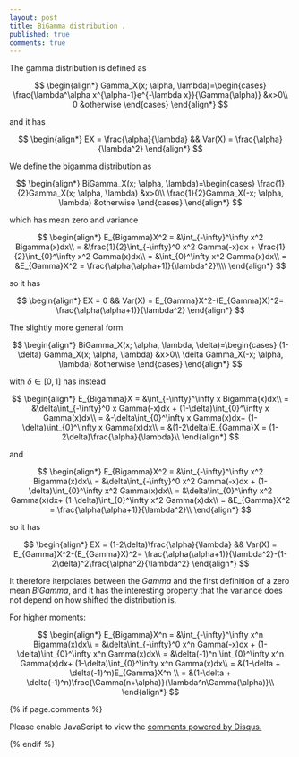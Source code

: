 ```yaml
---
layout: post
title: BiGamma distribution .
published: true
comments: true
---
```


The gamma distribution is defined as 


$$
\begin{align*}
    Gamma_X(x; \alpha, \lambda)=\begin{cases}
               \frac{\lambda^\alpha x^{\alpha-1}e^{-\lambda x}}{\Gamma(\alpha)} &x>0\\
               0 &otherwise
            \end{cases}
\end{align*}
$$

and it has 

$$
\begin{align*}
    EX = \frac{\alpha}{\lambda} && Var(X) = \frac{\alpha}{\lambda^2}
\end{align*}
$$

We define the bigamma distribution as 



$$
\begin{align*}
    BiGamma_X(x; \alpha, \lambda)=\begin{cases}
               \frac{1}{2}Gamma_X(x; \alpha, \lambda) &x>0\\
               \frac{1}{2}Gamma_X(-x; \alpha, \lambda) &otherwise
            \end{cases}
\end{align*}
$$

which has mean zero and variance

$$
\begin{align*}
    E_{Bigamma}X^2 = &\int_{-\infty}^\infty x^2 Bigamma(x)dx\\
     = &\frac{1}{2}\int_{-\infty}^0 x^2 Gamma(-x)dx + \frac{1}{2}\int_{0}^\infty x^2 Gamma(x)dx\\
     = &\int_{0}^\infty x^2 Gamma(x)dx\\
     = &E_{Gamma}X^2 = \frac{\alpha(\alpha+1)}{\lambda^2}\\\\
\end{align*}
$$

so it has

$$
\begin{align*}
    EX = 0 && Var(X) = E_{Gamma}X^2-(E_{Gamma}X)^2= \frac{\alpha(\alpha+1)}{\lambda^2}
\end{align*}
$$

The slightly more general form

$$
\begin{align*}
    BiGamma_X(x; \alpha, \lambda, \delta)=\begin{cases}
               (1-\delta) Gamma_X(x; \alpha, \lambda) &x>0\\
               \delta Gamma_X(-x; \alpha, \lambda) &otherwise
            \end{cases}
\end{align*}
$$

with $\delta \in [0, 1]$ has instead

$$
\begin{align*}
    E_{Bigamma}X = &\int_{-\infty}^\infty x Bigamma(x)dx\\
     = &\delta\int_{-\infty}^0 x Gamma(-x)dx + (1-\delta)\int_{0}^\infty x Gamma(x)dx\\
     = &-\delta\int_{0}^\infty x Gamma(x)dx+ (1-\delta)\int_{0}^\infty x Gamma(x)dx\\
     = &(1-2\delta)E_{Gamma}X = (1-2\delta)\frac{\alpha}{\lambda}\\
\end{align*}
$$

and

$$
\begin{align*}
    E_{Bigamma}X^2 = &\int_{-\infty}^\infty x^2 Bigamma(x)dx\\
     = &\delta\int_{-\infty}^0 x^2 Gamma(-x)dx + (1-\delta)\int_{0}^\infty x^2 Gamma(x)dx\\
     = &\delta\int_{0}^\infty x^2 Gamma(x)dx+ (1-\delta)\int_{0}^\infty x^2 Gamma(x)dx\\
     = &E_{Gamma}X^2 = \frac{\alpha(\alpha+1)}{\lambda^2}\\
\end{align*}
$$

so it has

$$
\begin{align*}
    EX = (1-2\delta)\frac{\alpha}{\lambda} && Var(X) =  E_{Gamma}X^2-(E_{Gamma}X)^2= \frac{\alpha(\alpha+1)}{\lambda^2}-(1-2\delta)^2\frac{\alpha^2}{\lambda^2}
\end{align*}
$$

It therefore iterpolates between the $Gamma$ and the first definition of a zero mean $BiGamma$, 
and it has the interesting property that the variance does not depend on how shifted the
distribution is.

For higher moments:

$$
\begin{align*}
    E_{Bigamma}X^n = &\int_{-\infty}^\infty x^n Bigamma(x)dx\\
     = &\delta\int_{-\infty}^0 x^n Gamma(-x)dx + (1-\delta)\int_{0}^\infty x^n Gamma(x)dx\\
     = &\delta(-1)^n \int_{0}^\infty x^n Gamma(x)dx+ (1-\delta)\int_{0}^\infty x^n Gamma(x)dx\\
     = &(1-\delta + \delta(-1)^n)E_{Gamma}X^n \\
     = &(1-\delta + \delta(-1)^n)\frac{\Gamma(n+\alpha)}{\lambda^n\Gamma(\alpha)}\\
\end{align*}
$$






{% if page.comments %} 



<div id="disqus_thread"></div>
<script>

/**
*  RECOMMENDED CONFIGURATION VARIABLES: EDIT AND UNCOMMENT THE SECTION BELOW TO INSERT DYNAMIC VALUES FROM YOUR PLATFORM OR CMS.
*  LEARN WHY DEFINING THESE VARIABLES IS IMPORTANT: https://disqus.com/admin/universalcode/#configuration-variables*/
/*
var disqus_config = function () {
this.page.url = PAGE_URL;  // Replace PAGE_URL with your page's canonical URL variable
this.page.identifier = PAGE_IDENTIFIER; // Replace PAGE_IDENTIFIER with your page's unique identifier variable
};
*/
(function() { // DON'T EDIT BELOW THIS LINE
var d = document, s = d.createElement('script');
s.src = 'https://https-lucehe-github-io.disqus.com/embed.js';
s.setAttribute('data-timestamp', +new Date());
(d.head || d.body).appendChild(s);
})();
</script>
<noscript>Please enable JavaScript to view the <a href="https://disqus.com/?ref_noscript">comments powered by Disqus.</a></noscript>



{% endif %}

